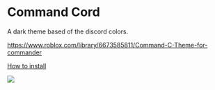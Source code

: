 # Command Cord

A dark theme based of the discord colors.

https://www.roblox.com/library/6673585811/Command-C-Theme-for-commander

[How to install](https://src.droprblx.com/commandcordinstall.php "How to install")

![](https://src.droprblx.com/commandcordpreview.png)
